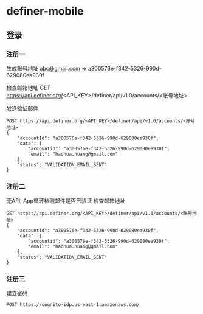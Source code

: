 # definer-mobile

## 登录

### 注册一
生成账号地址
abc@gmail.com => a300576e-f342-5326-990d-629080ea930f

检查邮箱地址
GET https://api.definer.org/<API_KEY>/definer/api/v1.0/accounts/<账号地址>

发送验证邮件
```
POST https://api.definer.org/<API_KEY>/definer/api/v1.0/accounts/<账号地址>
{
	"accountId": "a300576e-f342-5326-990d-629080ea930f",
	"data": {
		"accountid": "a300576e-f342-5326-990d-629080ea930f",
		"email": "haohua.huang@gmail.com"
	},
	"status": "VALIDATION_EMAIL_SENT"
}
```

### 注册二
无API, App循环检测邮件是否已验证
检查邮箱地址
```
GET https://api.definer.org/<API_KEY>/definer/api/v1.0/accounts/<账号地址>
{
	"accountId": "a300576e-f342-5326-990d-629080ea930f",
	"data": {
		"accountid": "a300576e-f342-5326-990d-629080ea930f",
		"email": "haohua.huang@gmail.com"
	},
	"status": "VALIDATION_EMAIL_SENT"
}
```

### 注册三
建立密码
```
POST https://cognito-idp.us-east-1.amazonaws.com/
```
